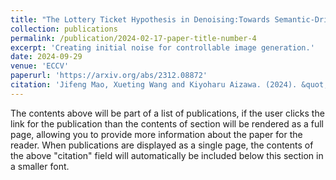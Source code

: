 ```yaml
---
title: "The Lottery Ticket Hypothesis in Denoising:Towards Semantic-Driven Initialization"
collection: publications
permalink: /publication/2024-02-17-paper-title-number-4
excerpt: 'Creating initial noise for controllable image generation.'
date: 2024-09-29
venue: 'ECCV'
paperurl: 'https://arxiv.org/abs/2312.08872'
citation: 'Jifeng Mao, Xueting Wang and Kiyoharu Aizawa. (2024). &quot;Paper Title Number 3.&quot; <i>ECCV</i>.'
---
```


The contents above will be part of a list of publications, if the user clicks the link for the publication than the contents of section will be rendered as a full page, allowing you to provide more information about the paper for the reader. When publications are displayed as a single page, the contents of the above "citation" field will automatically be included below this section in a smaller font.
